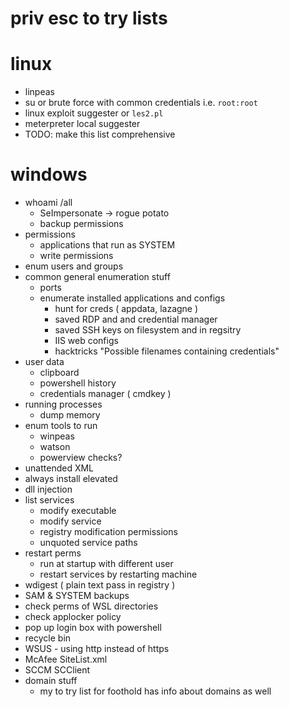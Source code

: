 # priv esc to try lists

# linux
- linpeas
- su or brute force with common credentials i.e. `root:root`
- linux exploit suggester or `les2.pl`
- meterpreter local suggester
- TODO: make this list comprehensive

# windows
- whoami /all
  - SeImpersonate -> rogue potato
  - backup permissions
- permissions
  - applications that run as SYSTEM
  - write permissions
- enum users and groups
- common general enumeration stuff
  - ports
  - enumerate installed applications and configs 
    - hunt for creds ( appdata, lazagne )
    - saved RDP and and credential manager
    - saved SSH keys on filesystem and in regsitry
    - IIS web configs
    - hacktricks "Possible filenames containing credentials"
- user data
  - clipboard
  - powershell history
  - credentials manager ( cmdkey )
- running processes
  - dump memory
- enum tools to run
  - winpeas
  - watson
  - powerview checks?
- unattended XML
- always install elevated
- dll injection
- list services
  - modify executable
  - modify service
  - registry modification permissions
  - unquoted service paths
- restart perms
  - run at startup with different user
  - restart services by restarting machine
- wdigest ( plain text pass in registry )
- SAM & SYSTEM backups
- check perms of WSL directories
- check applocker policy
- pop up login box with powershell
- recycle bin
- WSUS - using http instead of https
- McAfee SiteList.xml
- SCCM SCClient
- domain stuff
  - my to try list for foothold has info about domains as well
